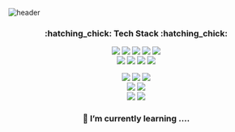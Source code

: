 ![header](https://capsule-render.vercel.app/api?type=egg&color=auto&height=300&section=header&text=SeungwonPark&fontSize=70)

<h3 align="center"><b>:hatching_chick: Tech Stack :hatching_chick:</b></h3>
<p align="center">
  <img src="https://img.shields.io/badge/-Python-000000?style=flat&logo=Python"/>
  <img src="https://img.shields.io/badge/-Java-007396?style=flat&logo=JAVA"/>
  <img src="https://img.shields.io/badge/-C-A8B9CC?style=flat&logo=C&logoColor=white"/>
  <img src="https://img.shields.io/badge/-C++-00599C?style=flat&logo=C%2B%2B"/>
  <img src="https://img.shields.io/badge/-R-276DC3?style=flat&logo=R"/>
  <br />
  <img src="https://img.shields.io/badge/-HTML5-E34F26?style=flat&logo=HTML5&logoColor=white"/>
  <img src="https://img.shields.io/badge/-CSS3-1572B6?style=flat&logo=CSS3"/>
  <img src="https://img.shields.io/badge/-JavaScript-F7DF1E?style=flat&logo=JavaScript&logoColor=white"/>
  <img src="https://img.shields.io/badge/-TypeScript-3178C6?style=flat&logo=JavaScript&logoColor=white"/>
</p>
<p align="center">
  <img src="https://img.shields.io/badge/-Django-092E20?style=flat&logo=Django"/>
  <img src="https://img.shields.io/badge/-Spring-6DB33F?style=flat&logo=Spring&logoColor=white"/>
  <img src="https://img.shields.io/badge/-Hadoop-66CCFF?style=flat&logo=ApacheHadoop&logoColor=black"/>
  <br />
  <img src="https://img.shields.io/badge/-Vue.js-4FC08D?style=flat&logo=Vue.js&logoColor=white"/>
  <img src="https://img.shields.io/badge/-React-61DAFB?style=flat&logo=React&logoColor=white"/>
  <br />
  <img src="https://img.shields.io/badge/-openCV-5C3EE8?style=flat&logo=openCV"/>
  <img src="https://img.shields.io/badge/-Selenium-43B02A?style=flat&logo=Selenium&logoColor=white"/>
</p>

<h3 align="center"><b>🌱 I’m currently learning ....</b></h3>



<!--
**PWinwon/PWinwon** is a ✨ _special_ ✨ repository because its `README.md` (this file) appears on your GitHub profile.

Here are some ideas to get you started:

- 🔭 I’m currently working on ...
- 🌱 I’m currently learning ...
- 👯 I’m looking to collaborate on ...
- 🤔 I’m looking for help with ...
- 💬 Ask me about ...
- 📫 How to reach me: ...
- 😄 Pronouns: ...
- ⚡ Fun fact: ...
-->
